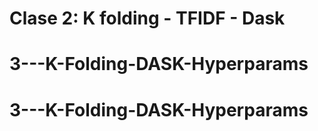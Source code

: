 # Clase 2: K folding - TFIDF - Dask
# 3---K-Folding-DASK-Hyperparams
# 3---K-Folding-DASK-Hyperparams
